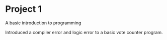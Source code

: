 # Project 1

A basic introduction to programming

Introduced a compiler error and logic error to a basic vote counter program.

